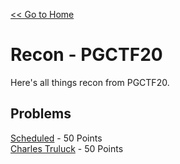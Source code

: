 [<< Go to Home](/)
# Recon - PGCTF20
Here's all things recon from PGCTF20.
## Problems
[Scheduled](/Recon/Scheduled) - 50 Points \
[Charles Truluck](/Recon/Charles_Truluck) - 50 Points